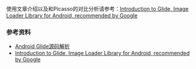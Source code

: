 
使用文章介绍以及和Picasso的对比分析请参考：[Introduction to Glide, Image Loader Library for Android, recommended by Google](https://inthecheesefactory.com/blog/get-to-know-glide-recommended-by-google/en)




### 参考资料

- [Android Glide源码解析](http://frodoking.github.io/2015/10/10/android-glide/)
- [Introduction to Glide, Image Loader Library for Android, recommended by Google](https://inthecheesefactory.com/blog/get-to-know-glide-recommended-by-google/en)